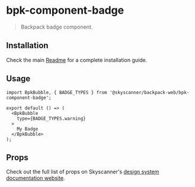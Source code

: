 # bpk-component-badge

> Backpack badge component.

## Installation

Check the main [Readme](https://github.com/skyscanner/backpack#usage) for a complete installation guide.

## Usage

```tsx
import BpkBubble, { BADGE_TYPES } from '@skyscanner/backpack-web/bpk-component-badge';

export default () => (
  <BpkBubble
    type={BADGE_TYPES.warning}
  >
    My Badge
  </BpkBubble>
);
```

## Props

Check out the full list of props on Skyscanner's [design system documentation website](https://www.skyscanner.design/latest/components/badge/web-vDRH571D#section-props-0c).
